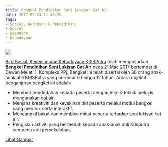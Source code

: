 ```yaml
---
title: Bengkel Pendidikan Seni Lukisan Cat Air
date: 2017-03-24 11:47:25
tags:
- Sosial, Kesenian & Pendidikan
- Sosial
- Kesenian
- Kebudayaan
---
```

<img src="//c1.staticflickr.com/3/2819/33616417835_de09ff9259_o.jpg" class="img-thumbnail">

[Biro Sosial, Kesenian dan Kebudayaan KRISPutra](/jawatankuasa/biro-sosial-kesenian-kebudayaan/) telah menganjurkan **Bengkel Pendidikan Seni Lukisan Cat Air** pada 21 Mac 2017 bertempat di Dewan Melati 1, Kompleks PPj. Bengkel ini telah disertai oleh 30 orang anak-anak ahli KRISPutra yang berumur 6 hingga 12 tahun. Antara objektif penganjuran bengkel ini adalah:
* Memberi pendedahan kepada peserta dengan teknik-teknik melukis mengunakan cat air.
* Menjana kreativiti dan keyakinan diri peserta melalui modul bengkel yang menarik serta interaktif. 
* Mencungkil bakat dan membina minat peserta terhadap seni lukisan cat air.
* Pengisian aktiviti yang berfaedah kepada anak-anak ahli Krisputra sempena cuti persekolahan.

<a class="btn btn-default" href="/galeri/#nanogallery/nanoGallery/72157681669642176" role="button"><span class="glyphicon glyphicon-picture" aria-hidden="true"></span> Lihat Gambar</a>